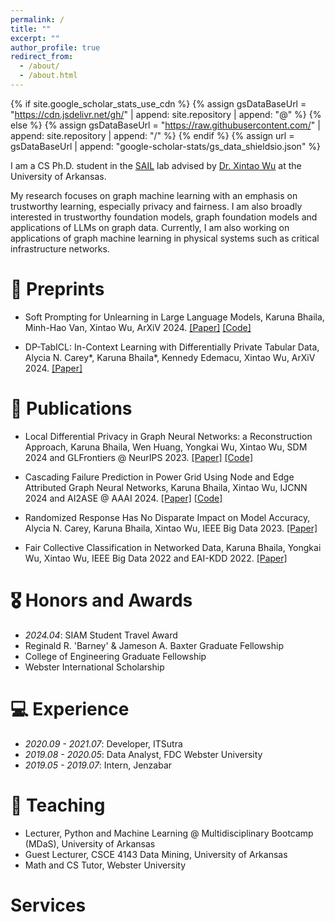 ```yaml
---
permalink: /
title: ""
excerpt: ""
author_profile: true
redirect_from: 
  - /about/
  - /about.html
---
```


{% if site.google_scholar_stats_use_cdn %}
{% assign gsDataBaseUrl = "https://cdn.jsdelivr.net/gh/" | append: site.repository | append: "@" %}
{% else %}
{% assign gsDataBaseUrl = "https://raw.githubusercontent.com/" | append: site.repository | append: "/" %}
{% endif %}
{% assign url = gsDataBaseUrl | append: "google-scholar-stats/gs_data_shieldsio.json" %}

<span class='anchor' id='about-me'></span>

I am a CS Ph.D. student in the [SAIL](https://sail.uark.edu/) lab advised by [Dr. Xintao Wu](http://www.csce.uark.edu/~xintaowu/) at the University of Arkansas.

My research focuses on graph machine learning with an emphasis on trustworthy learning, especially privacy and fairness. 
I am also broadly interested in trustworthy foundation models, graph foundation models and applications of LLMs on graph data.
Currently, I am also working on applications of graph machine learning in physical systems such as critical infrastructure networks.

<!--# 🔥 News
- *2022.02*: &nbsp;🎉🎉 Lorem ipsum dolor sit amet, consectetur adipiscing elit. Vivamus ornare aliquet ipsum, ac tempus justo dapibus sit amet. 
- *2022.02*: &nbsp;🎉🎉 Lorem ipsum dolor sit amet, consectetur adipiscing elit. Vivamus ornare aliquet ipsum, ac tempus justo dapibus sit amet. 
-->

# 📝 Preprints

- Soft Prompting for Unlearning in Large Language Models, Karuna Bhaila, Minh-Hao Van, Xintao Wu, ArXiV 2024. [[Paper]](https://arxiv.org/pdf/2406.12038) [[Code]](https://github.com/karuna-bhaila/llm_unlearning)

- DP-TabICL: In-Context Learning with Differentially Private Tabular Data, Alycia N. Carey\*, Karuna Bhaila\*, Kennedy Edemacu, Xintao Wu, ArXiV 2024. [[Paper]](https://arxiv.org/pdf/2403.05681)

# 📝 Publications

- Local Differential Privacy in Graph Neural Networks: a Reconstruction Approach, Karuna Bhaila, Wen Huang, Yongkai Wu, Xintao Wu, SDM 2024 and GLFrontiers @ NeurIPS 2023. [[Paper]](https://epubs.siam.org/doi/10.1137/1.9781611978032.1) [[Code]](https://github.com/karuna-bhaila/RGNN)

- Cascading Failure Prediction in Power Grid Using Node and Edge Attributed Graph Neural Networks, Karuna Bhaila, Xintao Wu, IJCNN 2024 and AI2ASE @ AAAI 2024. [[Paper]](https://ai-2-ase.github.io/papers/25%5CCameraReady%5Ccamera_ready_cascade_gnn.pdf) [[Code]](https://github.com/karuna-bhaila/gnn-cascading-failure)

- Randomized Response Has No Disparate Impact on Model Accuracy, Alycia N. Carey, Karuna Bhaila, Xintao Wu, IEEE Big Data 2023. [[Paper]](https://ieeexplore.ieee.org/abstract/document/10386574)

- Fair Collective Classification in Networked Data, Karuna Bhaila, Yongkai Wu, Xintao Wu, IEEE Big Data 2022 and EAI-KDD 2022. [[Paper]](https://ieeexplore.ieee.org/stamp/stamp.jsp?arnumber=10020610)

# 🎖 Honors and Awards
- *2024.04*: SIAM Student Travel Award
- Reginald R. 'Barney' & Jameson A. Baxter Graduate Fellowship
- College of Engineering Graduate Fellowship
- Webster International Scholarship

# 💻 Experience
- *2020.09 - 2021.07*: Developer, ITSutra
- *2019.08 - 2020.05*: Data Analyst, FDC Webster University
- *2019.05 - 2019.07*: Intern, Jenzabar

# 💬 Teaching
- Lecturer, Python and Machine Learning @ Multidisciplinary Bootcamp (MDaS), University of Arkansas 
- Guest Lecturer, CSCE 4143 Data Mining, University of Arkansas
- Math and CS Tutor, Webster University

# Services
